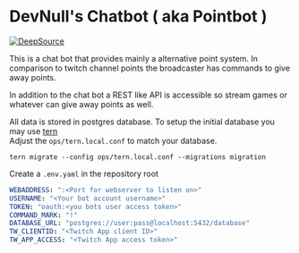 # DevNull's Chatbot ( aka Pointbot )

[![DeepSource](https://deepsource.io/gh/devnull-twitch/go-pointbot.svg/?label=active+issues&show_trend=true&token=cmCOoaNHTyyiLkBWL6m_HGF0)](https://deepsource.io/gh/devnull-twitch/go-pointbot/?ref=repository-badge)

This is a chat bot that provides mainly a alternative point system. In comparison to twitch channel points the broadcaster has commands to give away points.

In addition to the chat bot a REST like API is accessible so stream games or whatever can give away points as well. 

All data is stored in postgres database. To setup the initial database you may use [tern](https://github.com/JackC/tern)  
Adjust the `ops/tern.local.conf` to match your database.

`tern migrate --config ops/tern.local.conf --migrations migration`

Create a `.env.yaml` in the repository root 

```yaml
WEBADDRESS: ":<Port for webserver to listen on>"
USERNAME: "<Your bot account username>"
TOKEN: "oauth:<you bots user access token>"
COMMAND_MARK: "!"
DATABASE_URL: "postgres://user:pass@localhost:5432/database"
TW_CLIENTID: "<Twitch App client ID>"
TW_APP_ACCESS: "<Twitch App access token>"
```